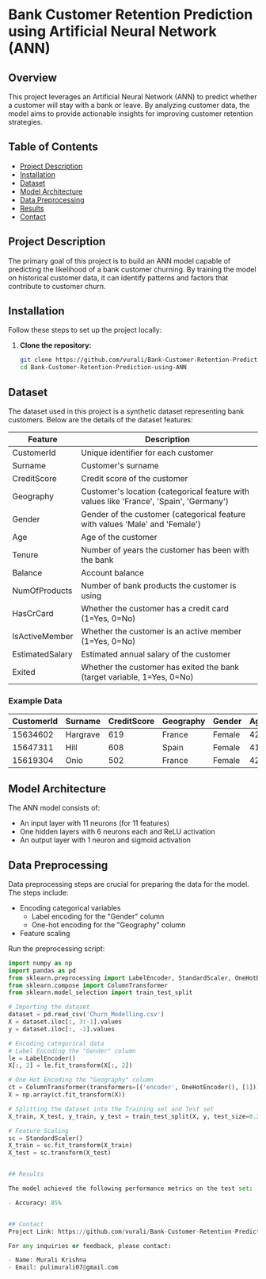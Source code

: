 # Bank Customer Retention Prediction using Artificial Neural Network (ANN)

## Overview

This project leverages an Artificial Neural Network (ANN) to predict whether a customer will stay with a bank or leave. By analyzing customer data, the model aims to provide actionable insights for improving customer retention strategies.

## Table of Contents

- [Project Description](#project-description)
- [Installation](#installation)
- [Dataset](#dataset)
- [Model Architecture](#model-architecture)
- [Data Preprocessing](#data-preprocessing)
- [Results](#results)
- [Contact](#contact)


## Project Description

The primary goal of this project is to build an ANN model capable of predicting the likelihood of a bank customer churning. By training the model on historical customer data, it can identify patterns and factors that contribute to customer churn.

## Installation

Follow these steps to set up the project locally:

1. **Clone the repository:**
   ```bash
   git clone https://github.com/vurali/Bank-Customer-Retention-Prediction-using-ANN.git
   cd Bank-Customer-Retention-Prediction-using-ANN

## Dataset

The dataset used in this project is a synthetic dataset representing bank customers. Below are the details of the dataset features:

| Feature         | Description                                             |
|-----------------|---------------------------------------------------------|
| CustomerId      | Unique identifier for each customer                     |
| Surname         | Customer's surname                                      |
| CreditScore     | Credit score of the customer                            |
| Geography       | Customer's location (categorical feature with values like 'France', 'Spain', 'Germany') |
| Gender          | Gender of the customer (categorical feature with values 'Male' and 'Female') |
| Age             | Age of the customer                                     |
| Tenure          | Number of years the customer has been with the bank     |
| Balance         | Account balance                                         |
| NumOfProducts   | Number of bank products the customer is using           |
| HasCrCard       | Whether the customer has a credit card (1=Yes, 0=No)    |
| IsActiveMember  | Whether the customer is an active member (1=Yes, 0=No)  |
| EstimatedSalary | Estimated annual salary of the customer                 |
| Exited          | Whether the customer has exited the bank (target variable, 1=Yes, 0=No) |

### Example Data

| CustomerId | Surname   | CreditScore | Geography | Gender | Age | Tenure | Balance   | NumOfProducts | HasCrCard | IsActiveMember | EstimatedSalary | Exited |
|------------|-----------|-------------|-----------|--------|-----|--------|-----------|---------------|-----------|----------------|-----------------|--------|
| 15634602   | Hargrave  | 619         | France    | Female | 42  | 2      | 0.00      | 1             | 1         | 1              | 101348.88       | 1      |
| 15647311   | Hill      | 608         | Spain     | Female | 41  | 1      | 83807.86  | 1             | 0         | 1              | 112542.58       | 0      |
| 15619304   | Onio      | 502         | France    | Female | 42  | 8      | 159660.80 | 3             | 1         | 0              | 113931.57       | 1      |



## Model Architecture

The ANN model consists of:

- An input layer with 11 neurons (for 11 features)
- One hidden layers with 6 neurons each and ReLU activation
- An output layer with 1 neuron and sigmoid activation



## Data Preprocessing

Data preprocessing steps are crucial for preparing the data for the model. The steps include:

- Encoding categorical variables
  - Label encoding for the "Gender" column
  - One-hot encoding for the "Geography" column
- Feature scaling

Run the preprocessing script:
   ```python
   import numpy as np
   import pandas as pd
   from sklearn.preprocessing import LabelEncoder, StandardScaler, OneHotEncoder
   from sklearn.compose import ColumnTransformer
   from sklearn.model_selection import train_test_split
   
   # Importing the dataset
   dataset = pd.read_csv('Churn_Modelling.csv')
   X = dataset.iloc[:, 3:-1].values
   y = dataset.iloc[:, -1].values
   
   # Encoding categorical data
   # Label Encoding the "Gender" column
   le = LabelEncoder()
   X[:, 2] = le.fit_transform(X[:, 2])
   
   # One Hot Encoding the "Geography" column
   ct = ColumnTransformer(transformers=[('encoder', OneHotEncoder(), [1])], remainder='passthrough')
   X = np.array(ct.fit_transform(X))
   
   # Splitting the dataset into the Training set and Test set
   X_train, X_test, y_train, y_test = train_test_split(X, y, test_size=0.2, random_state=0)
   
   # Feature Scaling
   sc = StandardScaler()
   X_train = sc.fit_transform(X_train)
   X_test = sc.transform(X_test)


## Results

The model achieved the following performance metrics on the test set:

- Accuracy: 85%


## Contact
Project Link: https://github.com/vurali/Bank-Customer-Retention-Prediction-using-ANN.git

For any inquiries or feedback, please contact:

- Name: Murali Krishna
- Email: pulimurali07@gmail.com
